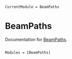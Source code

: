 ```@meta
CurrentModule = BeamPaths
```

# BeamPaths

Documentation for [BeamPaths](https://github.com/MLackner/BeamPaths.jl).

```@index
```

```@autodocs
Modules = [BeamPaths]
```
